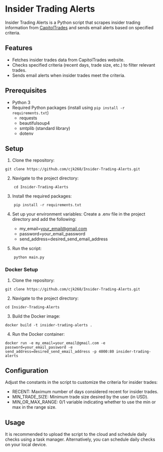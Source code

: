 # Insider Trading Alerts

Insider Trading Alerts is a Python script that scrapes insider trading information from [CapitolTrades](https://www.capitoltrades.com/) and sends email alerts based on specified criteria.

## Features

- Fetches insider trades data from CapitolTrades website.
- Checks specified criteria (recent days, trade size, etc.) to filter relevant trades.
- Sends email alerts when insider trades meet the criteria.

## Prerequisites

- Python 3
- Required Python packages (install using `pip install -r requirements.txt`)
  - requests
  - beautifulsoup4
  - smtplib (standard library)
  - dotenv

## Setup

1. Clone the repository:
```shell
git clone https://github.com/cjk268/Insider-Trading-Alerts.git
```

2. Navigate to the project directory:
```shell
    cd Insider-Trading-Alerts
```
3. Install the required packages:
```shell
    pip install -r requirements.txt
```

4. Set up your environment variables:
    Create a .env file in the project directory and add the following:
    - my_email=your_email@gmail.com
    - password=your_email_password
    - send_address=desired_send_email_address

5. Run the script:
```shell
    python main.py
```

### Docker Setup
1. Clone the repository: 
```shell
git clone https://github.com/cjk268/Insider-Trading-Alerts.git
```

2. Navigate to the project directory: 
```shell
cd Insider-Trading-Alerts
```

3. Build the Docker image: 
```shell
docker build -t insider-trading-alerts .
```
4. Run the Docker container: 
```shell
docker run -e my_email=your_email@gmail.com -e password=your_email_password -e send_address=desired_send_email_address -p 4000:80 insider-trading-alerts
```

## Configuration
Adjust the constants in the script to customize the criteria for insider trades:

- RECENT: Maximum number of days considered recent for insider trades.
- MIN_TRADE_SIZE: Minimum trade size desired by the user (in USD).
- MIN_OR_MAX_RANGE: 0/1 variable indicating whether to use the min or max in the range size.

## Usage
It is recommended to upload the script to the cloud and schedule daily checks using a task manager. Alternatively, you can schedule daily checks on your local device.

